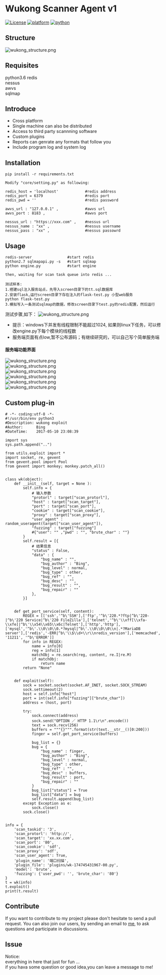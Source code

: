 # Wukong Scanner Agent v1

[![License](https://img.shields.io/:license-gpl3-blue.svg)](https://www.gnu.org/licenses/gpl-3.0.html)
[![platform](https://img.shields.io/badge/platform-osx%2Flinux%2Fwindows-green.svg)](https://github.com/Canbing007/wukong-agent)
[![python](https://img.shields.io/badge/python-3.6-blue.svg)](https://www.python.org/downloads/)


## Structure

![wukong_structure.png](http://upload-images.jianshu.io/upload_images/2693750-90800cae74c39f4a.png?imageMogr2/auto-orient/strip%7CimageView2/2/w/1240)


## Requisites   
python3.6
redis  
nessus  
awvs  
sqlmap

## Introduce

- Cross platform         
- Single machine can also be distributed         
- Access to third party scannning software   
- Custom plugins        
- Reports can genrate any formats that follow you     
- Include program log and system log


## Installation

```
pip install -r requirements.txt  

Modify "core/setting.py" as following:

redis_host = 'localhost'    		#redis address   
redis_port = 6379           		#redis port   
redis_pwd = ''              		#redis password

awvs_url : "127.0.0.1" ,    		#awvs url
awvs_port : 8183 ,          		#awvs port

nessus_url : "https://xxx.com" ,    #nessus url
nessus_name : "xx" ,                #nessus username
nessus_pass : "xx" ,                #nessus passowrd

```

## Usage 

```
redis-server				#start redis
python2.7 sqlmapapi.py -s 	#start sqlmap
python engine.py  			#start engine

then, waiting for scan task queue into redis ...  

测试样本:
1.搭建sql注入服务站点，先导入screen目录下的tt.sql数据库
2.安装flask,运行screen目录下存在注入的flask-test.py 小型web服务  
python flask-test.py
3.模拟写入一条测试sqlmap的数据，修改screen目录下test.py的redis配置，然后运行
```

测试步骤,如下：
![wukong_structure.png](https://github.com/Canbing007/wukong-agent/blob/master/screen/wk-agent-v2.0.gif)

- 提示：windows下并发有线程限制不能超过1024, 如果则linux下任务，可以修改engine.py下每个模块的线程数
- 服务端页面有点low,暂不公布源码；有继续研究的，可以自己写个简单服务端


#### 服务端功能界面    

![wukong_structure.png](https://raw.githubusercontent.com/Canbing007/wukong-agent/master/screen/index1.png)  
![wukong_structure.png](https://raw.githubusercontent.com/Canbing007/wukong-agent/master/screen/index2.png)   
![wukong_structure.png](https://raw.githubusercontent.com/Canbing007/wukong-agent/master/screen/index3.png)  
![wukong_structure.png](https://raw.githubusercontent.com/Canbing007/wukong-agent/master/screen/index4.png)   
![wukong_structure.png](https://raw.githubusercontent.com/Canbing007/wukong-agent/master/screen/index5.png)  
![wukong_structure.png](https://raw.githubusercontent.com/Canbing007/wukong-agent/master/screen/index6.png)   


## Custom plug-in

```
# -*- coding:utf-8 -*- 
#!/usr/bin/env python3
#Description: wukong exploit 
#Author:      Bing
#DateTime:    2017-05-10 23:08:39

import sys
sys.path.append("..")

from utils.exploit import *
import socket, re, gevent
from gevent.pool import Pool
from gevent import monkey; monkey.patch_all()


class wk(object):
    def __init__(self, target = None ):
        self.info = {
            # 输入参数
            "protorl" : target["scan_protorl"],
            "host" : target["scan_target"],    
            "port" : target["scan_port"],
            "cookie" : target["scan_cookie"],
            "proxy" : target["scan_proxy"],
            "user_agent" : random_useragent(target["scan_user_agent"]),
            "fuzzing" : target["fuzzing"]
            #{"user": "" ,"pwd" : "", "brute_char" : ""} 
        }
        self.result = [{
            # 结果信息
            "status" : False,
            "data" : {
                "bug_name" : "",
                "bug_author" : "Bing",
                "bug_level" : normal,
                "bug_type" : other,
                "bug_ref" : "",
                "bug_desc" : "",
                "bug_result" : "",
                "bug_repair" : ""
            },
        }]


    def get_port_service(self, content):
        REGEX = [['ssh','^b\'SSH'],['ftp','^b\'220.*?ftp|^b\'220-|^b\'220 Service|^b\'220 FileZilla'],['telnet','^b\'\\xff[\\xfa-\\xfe]|^b\'\\x54\\x65\\x6c|Telnet'],['http','http'],['mysql','^b\'.\\0\\0\\0.*?mysql|^b\'.\\0\\0\\0\\n|.*?MariaDB server'],['redis','-ERR|^b\'\\$\\d+\\r\\nredis_version'],['memcached', '11211', '^b\'ERROR']]
        for info in REGEX:
            name = info[0]
            reg = info[1]
            matchObj = re.search(reg, content, re.I|re.M)
            if matchObj:
                return name
        return "None"


    def exploit(self):
        sock = socket.socket(socket.AF_INET, socket.SOCK_STREAM)
        sock.settimeout(2)
        host = self.info["host"]
        port = int(self.info["fuzzing"]["brute_char"])
        address = (host, port)

        try:
            sock.connect(address)
            sock.send("OPTION ／ HTTP 1.1\r\n".encode())
            text = sock.recv(256)
            buffers = """{}""".format(str(text.__str__()[0:200]))
            finger = self.get_port_service(buffers)

            bug_list = {}
            bug = {
                "bug_name" : finger,
                "bug_author" : "Bing",
                "bug_level" : normal,
                "bug_type" : other,
                "bug_ref" : "",
                "bug_desc" : buffers,
                "bug_result" : port,
                "bug_repair" : ""
            }
            bug_list["status"] = True
            bug_list["data"] = bug
            self.result.append(bug_list)
        except Exception as e:
            sock.close()
        sock.close()


info = {
    'scan_taskid': '3', 
    'scan_protorl': 'http://', 
    'scan_target': 'xx.xx.com', 
    'scan_port': '80', 
    'scan_cookie': 'sdf', 
    'scan_proxy': 'sdf', 
    'scan_user_agent': True, 
    'plugin_name': '端口扫描', 
    'plugin_file': 'plugins/wk-174745431967-00.py', 
    'model': 'brute', 
    'fuzzing': {'user_pwd': '', 'brute_char': '80'}
}
t = wk(info)
t.exploit()
print(t.result)

```

## Contribute

If you want to contribute to my project please don't hesitate to send a pull request. You can also join our users, by sending an email to [me](mailto:wulitouhaha@vip.qq.com), to ask questions and participate in discussions.


## Issue

Notice:    
everything in here that just for fun ...   
if you hava some question or good idea,you can leave a message to me!

